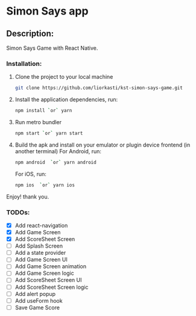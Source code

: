 # Simon Says app

## Description:

Simon Says Game with React Native. 

### Installation:

1.  Clone the project to your local machine
    ```sh
    git clone https://github.com/liorkasti/kst-simon-says-game.git
    ```
1.  Install the application dependencies, run:
    ```sh
    npm install `or` yarn
    ```
1.  Run metro bundler
    ```sh
    npm start `or` yarn start
    ```
1.  Build the apk and install on your emulator or plugin device frontend (in another terminal)
    For Android, run:
    ```sh
    npm android  `or` yarn android
    ```
    For iOS, run:
    ```sh
    npm ios  `or` yarn ios
    ```

Enjoy! thank you.

### TODOs:
 - [x]  Add react-navigation
 - [x]  Add Game Screen
 - [x]  Add ScoreSheet Screen
 - [ ]  Add Splash Screen
 - [ ]  Add a state provider
 - [ ]  Add Game Screen UI
 - [ ]  Add Game Screen animation
 - [ ]  Add Game Screen logic
 - [ ]  Add ScoreSheet Screen UI
 - [ ]  Add ScoreSheet Screen logic
 - [ ]  Add alert popup
 - [ ]  Add useForm hook
 - [ ]  Save Game Score 